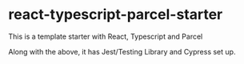 # react-typescript-parcel-starter

This is a template starter with React, Typescript and Parcel

Along with the above, it has Jest/Testing Library and Cypress set up.
